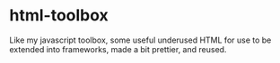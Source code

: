 # html-toolbox
Like my javascript toolbox, some useful underused HTML for use to be extended into frameworks, made a bit prettier, and reused.
